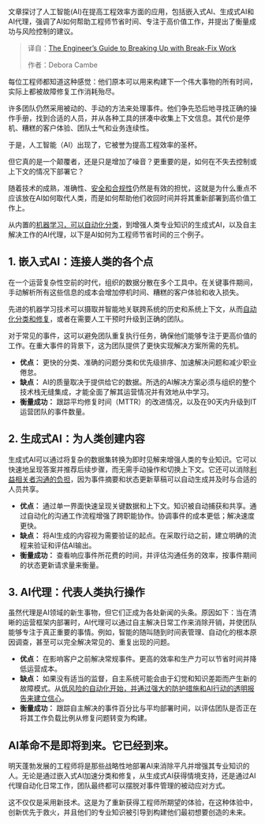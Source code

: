 <!--
title: 工程师指南：如何告别救火式维修工作
cover: https://cdn.thenewstack.io/media/2025/07/1bed76c3-fixit.jpg
summary: 文章探讨了人工智能(AI)在提高工程效率方面的应用，包括嵌入式AI、生成式AI和AI代理，强调了AI如何帮助工程师节省时间、专注于高价值工作，并提出了衡量成功与风险控制的建议。
-->

文章探讨了人工智能(AI)在提高工程效率方面的应用，包括嵌入式AI、生成式AI和AI代理，强调了AI如何帮助工程师节省时间、专注于高价值工作，并提出了衡量成功与风险控制的建议。

> 译自：[The Engineer’s Guide to Breaking Up with Break-Fix Work](https://thenewstack.io/the-engineers-guide-to-breaking-up-with-break-fix-work/)
> 
> 作者：Debora Cambe

每位工程师都知道这种感觉：他们原本可以用来构建下一个伟大事物的所有时间，实际上都被故障修复工作消耗殆尽。

许多团队仍然采用被动的、手动的方法来处理事件。他们争先恐后地寻找正确的操作手册，找到合适的人员，并从各种工具的拼凑中收集上下文信息。其代价是停机、糟糕的客户体验、团队士气和业务连续性。

于是，人工智能（AI）出现了，它被誉为提高工程效率的圣杯。

但它真的是一个颠覆者，还是只是增加了噪音？更重要的是，如何在不失去控制或上下文的情况下部署它？

随着技术的成熟，准确性、[安全和合规性](https://thenewstack.io/want-to-mitigate-risk-invest-in-automation/)仍然是有效的担忧，这就是为什么重点不应该放在AI如何取代人类，而是如何帮助他们收回时间并将其重新部署到高价值工作上。

从内置的[机器学习，可以自动化分类](https://thenewstack.io/from-ticket-speed-to-machine-speed-why-automation-is-key/)，到增强人类专业知识的生成式AI，以及自主解决工作的AI代理，以下是AI如何为工程师节省时间的三个例子。

## 1. 嵌入式AI：连接人类的各个点

在一个运营复杂性空前的时代，组织的数据分散在多个工具中。在关键事件期间，手动解析所有这些信息的成本会增加停机时间、糟糕的客户体验和收入损失。

先进的机器学习技术可以摄取并智能地关联跨系统的历史和系统上下文，从而[自动化分类和修复](https://thenewstack.io/5-ways-to-supercharge-incident-remediation-with-automation/)，或者在需要人工干预时升级到正确的团队。

对于常见的事件，这可以避免团队重复执行任务，确保他们能够专注于更高价值的工作。在重大事件的背景下，这为团队提供了更快实现解决方案所需的先机。

* **优点：** 更快的分类、准确的问题分类和优先级排序、加速解决问题和减少职业倦怠。
* **缺点：** AI的质量取决于提供给它的数据。所选的AI解决方案必须与组织的整个技术栈无缝集成，才能全面了解其运营情况并有效地从中学习。
* **衡量成功：** 跟踪平均修复时间（MTTR）的改进情况，以及在90天内升级到IT运营团队的事件数量。

## 2. 生成式AI：为人类创建内容

生成式AI可以通过将复杂的数据集转换为即时见解来增强人类的专业知识。它可以快速地呈现答案并推荐后续步骤，而无需手动操作和切换上下文。它还可以消除[利益相关者沟通的负担](https://thenewstack.io/how-to-streamline-communication-during-incidents/)，因为事件摘要和状态更新草稿可以自动生成并及时与合适的人员共享。

* **优点：** 通过单一界面快速呈现关键数据和上下文。知识被自动捕获和共享。通过自动化的沟通工作流程增强了跨职能协作。协调事件的成本更低；解决速度更快。
* **缺点：** 将AI生成的内容视为需要验证的起点。在采取行动之前，建立明确的流程来验证和评估AI输出。
* **衡量成功：** 查看响应事件所花费的时间，并评估沟通任务的效率，按事件期间的状态更新请求量来衡量。

## 3. AI代理：代表人类执行操作

虽然代理是AI领域的新生事物，但它们正成为各处新闻的头条。原因如下：当在清晰的运营框架内部署时，AI代理可以通过自主解决日常工作来消除开销，并使团队能够专注于真正重要的事情。例如，智能的随叫随到时间表管理、自动化的根本原因调查，甚至可以完全解决常见的、重复出现的问题。

* **优点：** 在影响客户之前解决常规事件。更高的效率和生产力可以节省时间并降低运营成本。
* **缺点：** 如果没有适当的监督，自主系统可能会由于幻觉和知识差距而产生新的故障模式。从[低风险的自动化开始，并通过强大的防护措施和AI行动的透明报告来建立信心](https://thenewstack.io/five-ways-to-build-a-robust-ai-and-automation-strategy/)。
* **衡量成功：** 跟踪自主解决的事件百分比与平均部署时间，以评估团队是否正在将其工作负载比例从修复问题转变为构建。

## AI革命不是即将到来。它已经到来。

明天蓬勃发展的工程师将是那些战略性地部署AI来消除平凡并增强其专业知识的人。无论是通过嵌入式AI加速分类和修复，从生成式AI获得情境支持，还是通过AI代理自动化日常工作，团队最终都可以摆脱对事件管理的被动应对方式。

这不仅仅是采用新技术。这是为了重新获得工程师所期望的体验，在这种体验中，创新优先于救火，并且他们的专业知识被引导到构建他们最初想要创造的未来。